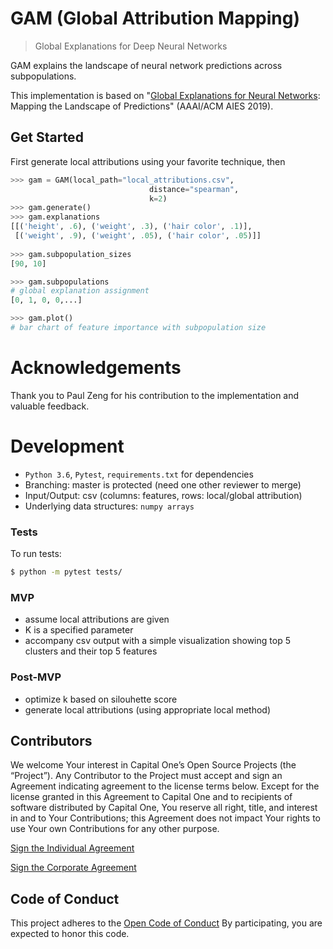 # GAM (Global Attribution Mapping)
> Global Explanations for Deep Neural Networks

GAM explains the landscape of neural network predictions across subpopulations. 

This implementation is based on "[Global Explanations for Neural Networks](https://arxiv.org/abs/1902.02384): Mapping the Landscape of Predictions" (AAAI/ACM AIES 2019).

## Get Started
First generate local attributions using your favorite technique, then
```Python
>>> gam = GAM(local_path="local_attributions.csv", 
                               distance="spearman", 
                               k=2)
>>> gam.generate()
>>> gam.explanations
[[('height', .6), ('weight', .3), ('hair color', .1)], 
 [('weight', .9), ('weight', .05), ('hair color', .05)]]
 
>>> gam.subpopulation_sizes
[90, 10]

>>> gam.subpopulations
# global explanation assignment
[0, 1, 0, 0,...]

>>> gam.plot()
# bar chart of feature importance with subpopulation size
```

# Acknowledgements
Thank you to Paul Zeng for his contribution to the implementation and valuable feedback.

# Development
* `Python 3.6`, `Pytest`, `requirements.txt` for dependencies
* Branching: master is protected (need one other reviewer to merge)
* Input/Output: csv (columns: features, rows: local/global attribution)
* Underlying data structures: `numpy arrays`

### Tests
To run tests:
```bash
$ python -m pytest tests/
```

### MVP
* assume local attributions are given
* K is a specified parameter
* accompany csv output with a simple visualization showing top 5 clusters and their top 5 features

### Post-MVP
* optimize k based on silouhette score
* generate local attributions (using appropriate local method)




## Contributors

We welcome Your interest in Capital One’s Open Source Projects (the
“Project”). Any Contributor to the Project must accept and sign an
Agreement indicating agreement to the license terms below. Except for
the license granted in this Agreement to Capital One and to recipients
of software distributed by Capital One, You reserve all right, title,
and interest in and to Your Contributions; this Agreement does not
impact Your rights to use Your own Contributions for any other purpose.

[Sign the Individual Agreement](https://docs.google.com/forms/d/19LpBBjykHPox18vrZvBbZUcK6gQTj7qv1O5hCduAZFU/viewform)

[Sign the Corporate Agreement](https://docs.google.com/forms/d/e/1FAIpQLSeAbobIPLCVZD_ccgtMWBDAcN68oqbAJBQyDTSAQ1AkYuCp_g/viewform?usp=send_form)


## Code of Conduct

This project adheres to the [Open Code of Conduct](https://developer.capitalone.com/single/code-of-conduct)
By participating, you are
expected to honor this code.
